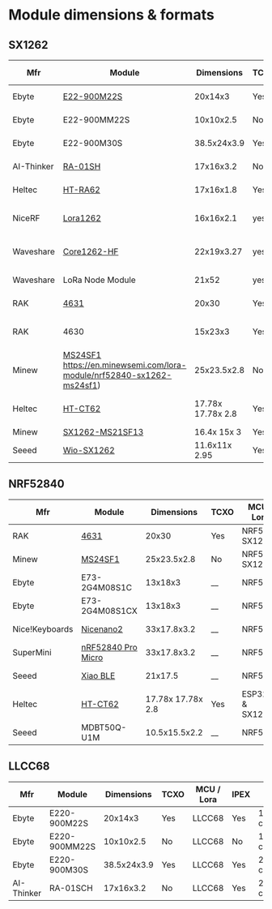 # Module dimensions & formats

## SX1262

| Mfr        | Module                                                                                                                                  | Dimensions        | TCXO | MCU / Lora       | IPEX | Pins                    | RF Switch |
| ---------- | --------------------------------------------------------------------------------------------------------------------------------------- | ----------------- | ---- | ---------------- | ---- | ----------------------- | --------- |
| Ebyte      | [E22-900M22S](https://www.cdebyte.com/products/E22-900M22S)                                                                             | 20x14x3           | Yes  | SX1262           | Yes  | 1.27mm castle           | Ext       |
| Ebyte      | E22-900MM22S                                                                                                                            | 10x10x2.5         | No   | SX1262           | No   | 1.27mm castle           | Ext       |
| Ebyte      | E22-900M30S                                                                                                                             | 38.5x24x3.9       | Yes  | SX1262           | Yes  | 2.54mm castle           | Ext       |
| AI-Thinker | [RA-01SH](https://docs.ai-thinker.com/en/lora)                                                                                          | 17x16x3.2         | No   | SX1262           | Yes  | 2.0mm castle            | Int       |
| Heltec     | [HT-RA62](https://docs.heltec.org/en/node/ht-ra62/index.html)                                                                           | 17x16x1.8         | Yes  | SX1262           | Yes  | 2.0mm castle            | Int       |
| NiceRF     | [Lora1262](https://www.nicerf.com/lora-module/868mhz-sx1262-lora-module-lora1262.html<br>)                                              | 16x16x2.1         | yes  | SX1262           | No   | 2.0mm pin and castle    | Int       |
| Waveshare  | [Core1262-HF](https://www.waveshare.com/core1262-868m.htm)                                                                              | 22x19x3.27        | yes  | SX1262           | Yes  | 2.54mm pin and castle   | Ext       |
| Waveshare  | LoRa Node Module                                                                                                                        | 21x52             | yes  | SX1262           | Yes  | Breakout board          | Int       |
| RAK        | [4631](https://docs.rakwireless.com/Product-Categories/WisBlock/RAK4631/Overview/)                                                      | 20x30             | Yes  | NRF52 & SX1262   | Yes2 | Wis connector           | Int       |
| RAK        | 4630                                                                                                                                    | 15x23x3           | Yes  | NRF52 & SX1262   | Yes2 | 1.2mm castle on 4 sides |           |
| Minew      | [MS24SF1](https://www.minewstore.com/product/nrf52840-sx1262-ms24sf1/)<br>https://en.minewsemi.com/lora-module/nrf52840-sx1262-ms24sf1) | 25x23.5x2.8       | No   | NRF52 & SX1262   | Yes2 | Underside pads          | Ext P1.02 |
| Heltec     | [HT-CT62](https://docs.heltec.cn/en/node/esp32/ht_ct62/index.html)                                                                      | 17.78x 17.78x 2.8 | Yes  | ESP32C3 & SX1262 | Yes2 | 1.27mm stamp            | Int       |
| Minew      | [SX1262-MS21SF13](https://en.minewsemi.com/lora-module/sx1262-ms21sf13)                                                                 | 16.4x 15x 3       | Yes  |                  |      |                         |           |
| Seeed      | [Wio-SX1262](https://www.seeedstudio.com/Wio-SX1262-Wireless-Module-p-5981.html)                                                        | 11.6x11x 2.95     | Yes  | SX1262           | Yes  | 1.27mm stamp            |           |

## NRF52840

| Mfr            | Module                                                                                                                                 | Dimensions        | TCXO | MCU / Lora       | IPEX | Pins             | RF Switch |
| -------------- | -------------------------------------------------------------------------------------------------------------------------------------- | ----------------- | ---- | ---------------- | ---- | ---------------- | --------- |
| RAK            | [4631](https://docs.rakwireless.com/Product-Categories/WisBlock/RAK4631/Overview/)                                                     | 20x30             | Yes  | NRF52 & SX1262   | Yes2 | Wis connector    | Int       |
| Minew          | [MS24SF1](https://en.minewsemi.com/lora-module/nrf52840-sx1262-ms24sf1) | 25x23.5x2.8       | No   | NRF52 & SX1262   | Yes2 | Underside pads   | Ext P1.02 |
| Ebyte          | E73-2G4M08S1C                                                                                                                          | 13x18x3           | __   | NRF52            | No   | Edge & Underside | Na        |
| Ebyte          | E73-2G4M08S1CX                                                                                                                         | 13x18x3           | __   | NRF52            | Yes  | Edge & Underside | Na        |
| Nice!Keyboards | [Nicenano2](https://nicekeyboards.com/nice-nano/)                                                                                      | 33x17.8x3.2       | __   | NRF52            | No   | 2.54mm holes     | Na        |
| SuperMini      | [nRF52840 Pro Micro](https://wiki.icbbuy.com/doku.php?id=developmentboard:nrf52840)                                                    | 33x17.8x3.2       | __   | NRF52            | No   | 2.54mm holes     | Na        |
| Seeed          | [Xiao BLE](https://wiki.seeedstudio.com/XIAO_BLE/)                                                                                     | 21x17.5           | __   | NRF52            | No   | 2.54mm holes     | Na        |
| Heltec         | [HT-CT62](https://docs.heltec.cn/en/node/esp32/ht_ct62/index.html)                                                                     | 17.78x 17.78x 2.8 | Yes  | ESP32C3 & SX1262 | Yes2 | 1.27mm stamp     | Int       |
| Seeed          | MDBT50Q-U1M                                                                                                                            | 10.5x15.5x2.2     | __   | NRF52            | Opt  | Underside pads   | Na        |

## LLCC68

| Mfr        | Module        | Dimensions  | TCXO | MCU / Lora | IPEX | Pins          | RF Switch |
| ---------- | ------------- | ----------- | ---- | ---------- | ---- | ------------- | --------- |
| Ebyte      | E220-900M22S  | 20x14x3     | Yes  | LLCC68     | Yes  | 1.27mm castle | Ext       |
| Ebyte      | E220-900MM22S | 10x10x2.5   | No   | LLCC68     | No   | 1.27mm castle | Ext       |
| Ebyte      | E220-900M30S  | 38.5x24x3.9 | Yes  | LLCC68     | Yes  | 2.54mm castle | Ext       |
| AI-Thinker | RA-01SCH      | 17x16x3.2   | No   | LLCC68     | Yes  | 2.0mm castle  | Int       |
